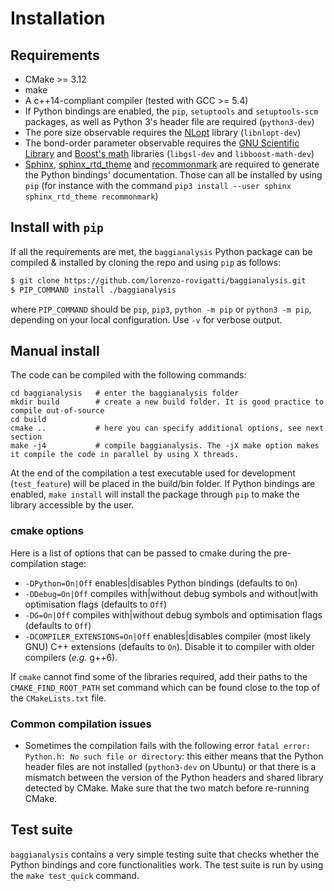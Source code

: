 # Installation

## Requirements

* CMake >= 3.12
* make
* A c++14-compliant compiler (tested with GCC >= 5.4)
* If Python bindings are enabled, the `pip`, `setuptools` and `setuptools-scm` packages, as well as Python 3's header file are required (`python3-dev`)
* The pore size observable requires the [NLopt](https://nlopt.readthedocs.io/en/latest/) library (`libnlopt-dev`)
* The bond-order parameter observable requires the [GNU Scientific Library](https://www.gnu.org/software/gsl/) and [Boost's math](https://github.com/boostorg/math) libraries (`libgsl-dev` and `libboost-math-dev`)
* [Sphinx](https://www.sphinx-doc.org/en/master), [sphinx_rtd_theme](https://github.com/readthedocs/sphinx_rtd_theme) and [recommonmark](https://recommonmark.readthedocs.io/en/latest/) are required to generate the Python bindings' documentation. Those can all be installed by using `pip` (for instance with the command `pip3 install --user sphinx sphinx_rtd_theme recommonmark`)

## Install with `pip`

If all the requirements are met, the `baggianalysis` Python package can be compiled & installed by cloning the repo and using `pip` as follows:

```bash
$ git clone https://github.com/lorenzo-rovigatti/baggianalysis.git
$ PIP_COMMAND install ./baggianalysis
```

where `PIP_COMMAND` should be `pip`, `pip3`, `python -m pip` or `python3 -m pip`, depending on your local configuration. Use `-v` for verbose output.

## Manual install

The code can be compiled with the following commands:

	cd baggianalysis   # enter the baggianalysis folder
	mkdir build        # create a new build folder. It is good practice to compile out-of-source
	cd build
	cmake ..           # here you can specify additional options, see next section
	make -j4           # compile baggianalysis. The -jX make option makes it compile the code in parallel by using X threads.

At the end of the compilation a test executable used for development (`test_feature`) will be placed in the build/bin folder. If Python bindings are enabled, `make install` will install the package through `pip` to make the library accessible by the user.

### cmake options

Here is a list of options that can be passed to cmake during the pre-compilation stage:

* `-DPython=On|Off` enables|disables Python bindings (defaults to `On`)
* `-DDebug=On|Off` compiles with|without debug symbols and without|with optimisation flags (defaults to `Off`)
* `-DG=On|Off` compiles with|without debug symbols and optimisation flags (defaults to `Off`)
* `-DCOMPILER_EXTENSIONS=On|Off` enables|disables compiler (most likely GNU) C++ extensions (defaults to `On`). Disable it to compiler with older compilers (*e.g.* g++6).

If `cmake` cannot find some of the libraries required, add their paths to the `CMAKE_FIND_ROOT_PATH` set command which can be found close to the top of the `CMakeLists.txt` file.

### Common compilation issues

* Sometimes the compilation fails with the following error `fatal error: Python.h: No such file or directory`: this either means that the Python header files are not installed (`python3-dev` on Ubuntu) or that there is a mismatch between the version of the Python headers and shared library detected by CMake. Make sure that the two match before re-running CMake.

## Test suite

`baggianalysis` contains a very simple testing suite that checks whether the Python bindings and core functionalities work. The test suite is run by using the `make test_quick` command. 
